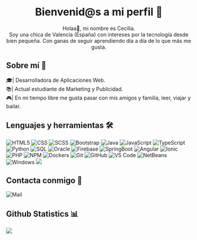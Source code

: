 <h1 align= "center"><b>Bienvenid@s a mi perfil 🦋 </b></h1>

<p align="center">
Holaa🤗, mi nombre es Cecilia. <br> Soy una chica de Valencia (España) con intereses por la tecnología desde bien pequeña. Con ganas de seguir aprendiendo día a día de lo que más me gusta. 
</p>


## Sobre mí :white_heart:

🎓| Desarrolladora de Aplicaciones Web. <br>
📚| Actual estudiante de Marketing y Publicidad. <br>
🎮| En mi tiempo libre me gusta pasar con mis amigos y familia, leer, viajar y bailar. <br>

## Lenguajes y herramientas 🛠
![HTML5](https://img.shields.io/badge/-HTML5-%23E44D27?style=flat&logo=html5&logoColor=ffffff)
![CSS](https://img.shields.io/badge/-CSS-323D7E?style=flat&logo=css)
![SCSS](https://img.shields.io/badge/-SCSS-E66DD2?style=flat&logo=scss)
![Bootstrap](https://img.shields.io/badge/-Bootstrap-4E1E71?style=flat&logo=bootstrap)
![Java](http://img.shields.io/badge/-Java-007396?style=flat&logo=java&logoColor=ffffff)
![JavaScript](https://img.shields.io/badge/-JavaScript-%23F7DF1C?style=flat&logo=javascript&logoColor=000000&labelColor=%23F7DF1C&color=%23FFCE5A)
![TypeScript](http://img.shields.io/badge/-TypeScript-7EB6E8?style=flat&logo=TypeScript)
![Python](https://img.shields.io/badge/-Python-296188?style=flat&logo=Python)
![SQL](https://img.shields.io/badge/-SQL-07183d?style=flat&logo=postgresql)
![Oracle](https://img.shields.io/badge/-Oracle-E20000?style=flat&logo=oracle)
![Firebase](https://img.shields.io/badge/-Firebase-FF6623?style=flat&logo=firebase)
![SpringBoot](https://img.shields.io/badge/-SpringBoot-298835?style=flat&logo=springboot)
![Angular](https://img.shields.io/badge/-Angular-E20000?style=flat&logo=angular)
![Ionic](https://img.shields.io/badge/-Ionic-7EB6E8?style=flat&logo=ionic)
![PHP](https://img.shields.io/badge/-PHP-323D7E?style=flat&logo=php)
![NPM](https://img.shields.io/badge/-NPM-E20000?style=flat&logo=NPM)
![Dockers](https://img.shields.io/badge/-Dockers-007ACC?style=flat&logo=Dockers)
![Git](https://img.shields.io/badge/-Git-%23F05032?style=flat&logo=git&logoColor=%23ffffff)
![GitHub](https://img.shields.io/badge/-GitHub-000000?style=flat&logo=github)
![VS Code](http://img.shields.io/badge/-VS%20Code-007ACC?style=flat-square&logo=visual-studio-code&logoColor=ffffff)
![NetBeans](https://img.shields.io/badge/-NetBeans-23F05032?style=flat&logo=netbeans)
![Windows](http://img.shields.io/badge/-Windows-0078D6?style=flat&logo=windows&logoColor=ffffff)
<img src="https://img.shields.io/badge/ubuntu-%23F05032.svg?&style=flat&logo=ubuntu&logoColor=white">

## Contacta conmigo 📩
![Mail](https://img.shields.io/badge/-ceciliacortesvelert@gmail.com-000000?style=flat&logo=gmail&logoColor=red&link=mailto:ceciliacortesvelert@gmail.com)

## Github Statistics 📊
<div><a href=""><img align="center" src="https://github-readme-stats.vercel.app/api?username=ceciliacortess&show_icons=true&title_color=610D4D&icon_color=C949DC&text_color=440A5C&&bg_color=F3D3E7" /></a></div>


